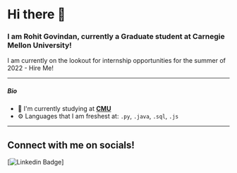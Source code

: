 # Hi there 👋

### I am Rohit Govindan, currently a Graduate student at Carnegie Mellon University!

I am currently on the lookout for internship opportunities for the summer of 2022 - Hire Me!

---
##### Bio

- 🏢 I'm currently studying at **[CMU](https://www.cmu.edu/)**
- ⚙️ Languages that I am freshest at: `.py`, `.java`, `.sql`, `.js`
---

## Connect with me on socials!


[![Linkedin Badge](https://img.shields.io/badge/-yashashgaurav-blue?style=flate&logo=Linkedin&logoColor=white&link=https://www.linkedin.com/in/rohit-govindan-854425112/)]
